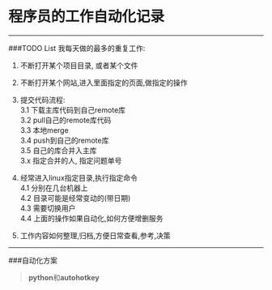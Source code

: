 # 程序员的工作自动化记录

---
###TODO List
我每天做的最多的重复工作:
1. 不断打开某个项目目录, 或者某个文件  
2. 不断打开某个网站,进入里面指定的页面,做指定的操作
3. 提交代码流程:   
    3.1 下载主库代码到自己remote库  
    3.2 pull自己的remote库代码  
    3.3 本地merge  
    3.4 push到自己的remote库  
    3.5 自己的库合并入主库  
    3.x 指定合并的人, 指定问题单号  
    
4. 经常进入linux指定目录,执行指定命令  
    4.1 分别在几台机器上  
    4.2 目录可能是经常变动的(带日期)  
    4.3 需要切换用户     
    4.4 上面的操作如果自动化,如何方便增删服务
5. 工作内容如何整理,归档,方便日常查看,参考,决策
---
###自动化方案
 > **python**和**autohotkey**
 
 
 